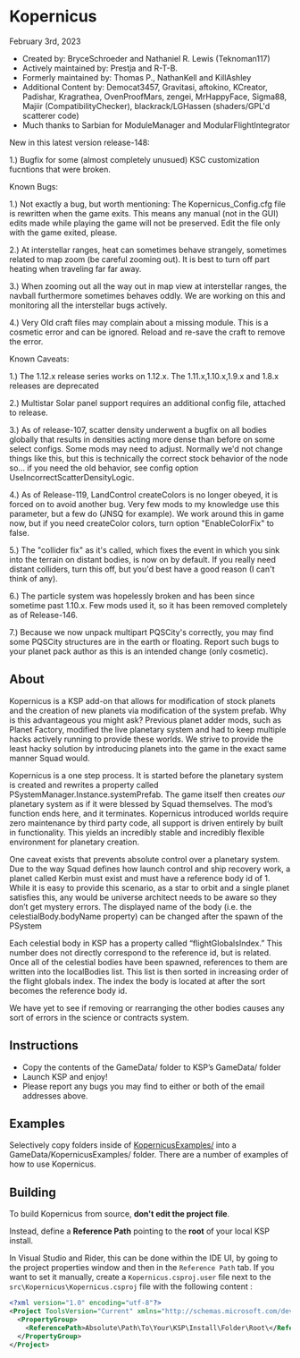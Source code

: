 ﻿Kopernicus
==============================
February 3rd, 2023
* Created by: BryceSchroeder and Nathaniel R. Lewis (Teknoman117)
* Actively maintained by: Prestja and R-T-B.
* Formerly maintained by: Thomas P., NathanKell and KillAshley
* Additional Content by: Democat3457, Gravitasi, aftokino, KCreator, Padishar, Kragrathea, OvenProofMars, zengei, MrHappyFace, Sigma88, Majiir (CompatibilityChecker), blackrack/LGHassen (shaders/GPL'd scatterer code)
* Much thanks to Sarbian for ModuleManager and ModularFlightIntegrator

New in this latest version release-148:

1.) Bugfix for some (almost completely unusued) KSC customization fucntions that were broken.

Known Bugs:

1.) Not exactly a bug, but worth mentioning: The Kopernicus_Config.cfg file is rewritten when the game exits. This means any manual (not in the GUI) edits made while playing the game will not be preserved. Edit the file only with the game exited, please.

2.) At interstellar ranges, heat can sometimes behave strangely, sometimes related to map zoom (be careful zooming out). It is best to turn off part heating when traveling far far away.

3.) When zooming out all the way out in map view at interstellar ranges, the navball furthermore sometimes behaves oddly. We are working on this and monitoring all the interstellar bugs actively.

4.) Very Old craft files may complain about a missing module. This is a cosmetic error and can be ignored. Reload and re-save the craft to remove the error.

Known Caveats:

1.) The 1.12.x release series works on 1.12.x. The 1.11.x,1.10.x,1.9.x and 1.8.x releases are deprecated

2.) Multistar Solar panel support requires an additional config file, attached to release.

3.) As of release-107, scatter density underwent a bugfix on all bodies globally that results in densities acting more dense than before on some select configs.  Some mods may need to adjust.  Normally we'd not change things like this, but this is technically the correct stock behavior of the node so...  if you need the old behavior, see config option UseIncorrectScatterDensityLogic.

4.) As of Release-119, LandControl createColors is no longer obeyed, it is forced on to avoid another bug.  Very few mods to my knowledge use this parameter, but a few do (JNSQ for example).  We work around this in game now, but if you need createColor colors, turn option "EnableColorFix" to false.

5.) The "collider fix" as it's called, which fixes the event in which you sink into the terrain on distant bodies, is now on by default.  If you really need distant colliders, turn this off, but you'd best have a good reason (I can't think of any).

6.) The particle system was hopelessly broken and has been since sometime past 1.10.x.  Few mods used it, so it has been removed completely as of Release-146.

7.) Because we now unpack multipart PQSCity's correctly, you may find some PQSCity structures are in the earth or floating.  Report such bugs to your planet pack author as this is an intended change (only cosmetic).

About
-----
Kopernicus is a KSP add-on that allows for modification of stock planets and the creation of new planets via modification of the system prefab.  Why is this advantageous you might ask?  Previous planet adder mods, such as Planet Factory, modified the live planetary system and had to keep multiple hacks actively running to provide these worlds.  We strive to provide the least hacky solution by introducing planets into the game in the exact same manner Squad would.  

Kopernicus is a one step process.  It is started before the planetary system is created and rewrites a property called PSystemManager.Instance.systemPrefab.  The game itself then creates *our* planetary system as if it were blessed by Squad themselves.  The mod’s function ends here, and it terminates.  Kopernicus introduced worlds require zero maintenance by third party code, all support is driven entirely by built in functionality.  This yields an incredibly stable and incredibly flexible environment for planetary creation.

One caveat exists that prevents absolute control over a planetary system.  Due to the way Squad defines how launch control and ship recovery work, a planet called Kerbin must exist and must have a reference body id of 1.  While it is easy to provide this scenario, as a star to orbit and a single planet satisfies this, any would be universe architect needs to be aware so they don’t get mystery errors. The displayed name of the body (i.e. the celestialBody.bodyName property) can be changed after the spawn of the PSystem  

Each celestial body in KSP has a property called “flightGlobalsIndex.”  This number does not directly correspond to the reference id, but is related.  Once all of the celestial bodies have been spawned, references to them are written into the localBodies list.  This list is then sorted in increasing order of the flight globals index.  The index the body is located at after the sort becomes the reference body id.

We have yet to see if removing or rearranging the other bodies causes any sort of errors in the science or contracts system.


Instructions
------------
- Copy the contents of the GameData/ folder to KSP’s GameData/ folder
- Launch KSP and enjoy!
- Please report any bugs you may find to either or both of the email addresses above.

Examples
----------
Selectively copy folders inside of [KopernicusExamples/](https://github.com/Kopernicus/KopernicusExamples/) into a GameData/KopernicusExamples/ folder.  There are a number of examples of how to use Kopernicus.

Building
----------
To build Kopernicus from source, **don't edit the project file**.

Instead, define a **Reference Path** pointing to the **root** of your local KSP install.

In Visual Studio and Rider, this can be done within the IDE UI, by going to the project properties window and then in the `Reference Path` tab.
If you want to set it manually, create a `Kopernicus.csproj.user` file next to the `src\Kopernicus\Kopernicus.csproj` file with the following content :
```xml
<?xml version="1.0" encoding="utf-8"?>
<Project ToolsVersion="Current" xmlns="http://schemas.microsoft.com/developer/msbuild/2003">
  <PropertyGroup>
    <ReferencePath>Absolute\Path\To\Your\KSP\Install\Folder\Root\</ReferencePath>
  </PropertyGroup>
</Project>
```
